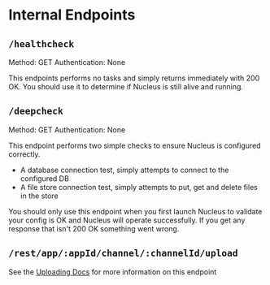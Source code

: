 # Internal Endpoints

## `/healthcheck`

Method: GET
Authentication: None

This endpoints performs no tasks and simply returns immediately with 200 OK.
You should use it to determine if Nucleus is still alive and running.

## `/deepcheck`

Method: GET
Authentication: None

This endpoint performs two simple checks to ensure Nucleus is configured correctly.

* A database connection test, simply attempts to connect to the configured DB
* A file store connection test, simply attempts to put, get and delete files in the store

You should only use this endpoint when you first launch Nucleus to validate your
config is OK and Nucleus will operate successfully.  If you get any response that isn't
200 OK something went wrong.

## `/rest/app/:appId/channel/:channelId/upload`

See the [Uploading Docs](Uploading.md) for more information on this endpoint

